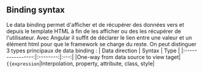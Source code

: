 
## Binding syntax
Le data binding permet d'afficher et de récupérer des données vers et depuis le template HTML à fin de les afficher ou des les récupérer de l'utilisateur. Avec Angular il suffit de déclarer le lien entre une valeur et un élément html pour que le framework se charge du reste. On peut distinguer 3 types principaux de data binding :
| Data direction | Syntax | Type |
|:----------------:|:--------:|:---:|
|One-way from data source to view taget|```{{expression```|Interpolation, property, attribute, class, style|


<!--stackedit_data:
eyJoaXN0b3J5IjpbLTExMjYwMjkwNjIsLTIxMDA1NDY3MV19
-->